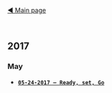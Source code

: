 [◀ Main page](https://nicolasquiroz.com)  

<br>

## 2017
### May

- **[`05-24-2017 – Ready, set, Go`](https://github.com/nhsz/blog/blob/master/05-24-2017.md#ready-set-go)**

